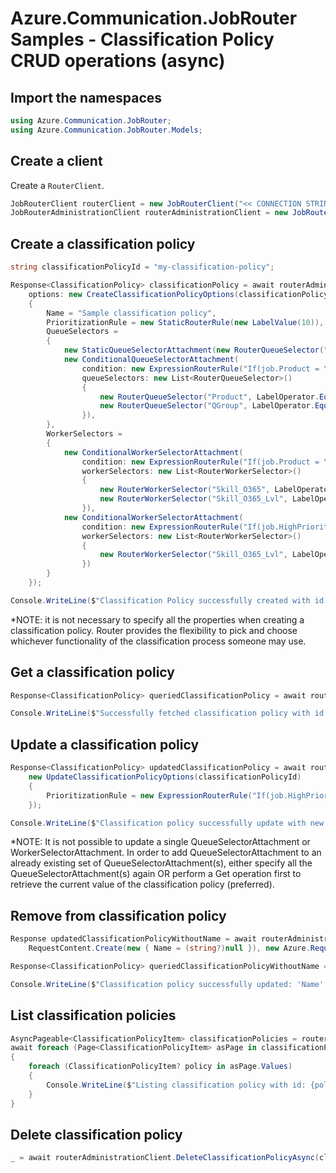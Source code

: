# Azure.Communication.JobRouter Samples - Classification Policy CRUD operations (async)

## Import the namespaces

```C# Snippet:Azure_Communication_JobRouter_Tests_Samples_UsingStatements
using Azure.Communication.JobRouter;
using Azure.Communication.JobRouter.Models;
```

## Create a client

Create a `RouterClient`.

```C# Snippet:Azure_Communication_JobRouter_Tests_Samples_CreateClient
JobRouterClient routerClient = new JobRouterClient("<< CONNECTION STRING >>");
JobRouterAdministrationClient routerAdministrationClient = new JobRouterAdministrationClient("<< CONNECTION STRING >>");
```

## Create a classification policy

```C# Snippet:Azure_Communication_JobRouter_Tests_Samples_Crud_CreateClassificationPolicy_Async
string classificationPolicyId = "my-classification-policy";

Response<ClassificationPolicy> classificationPolicy = await routerAdministrationClient.CreateClassificationPolicyAsync(
    options: new CreateClassificationPolicyOptions(classificationPolicyId)
    {
        Name = "Sample classification policy",
        PrioritizationRule = new StaticRouterRule(new LabelValue(10)),
        QueueSelectors =
        {
            new StaticQueueSelectorAttachment(new RouterQueueSelector("Region", LabelOperator.Equal, new LabelValue("NA"))),
            new ConditionalQueueSelectorAttachment(
                condition: new ExpressionRouterRule("If(job.Product = \"O365\", true, false)"),
                queueSelectors: new List<RouterQueueSelector>()
                {
                    new RouterQueueSelector("Product", LabelOperator.Equal, new LabelValue("O365")),
                    new RouterQueueSelector("QGroup", LabelOperator.Equal, new LabelValue("NA_O365"))
                }),
        },
        WorkerSelectors =
        {
            new ConditionalWorkerSelectorAttachment(
                condition: new ExpressionRouterRule("If(job.Product = \"O365\", true, false)"),
                workerSelectors: new List<RouterWorkerSelector>()
                {
                    new RouterWorkerSelector("Skill_O365", LabelOperator.Equal, new LabelValue(true)),
                    new RouterWorkerSelector("Skill_O365_Lvl", LabelOperator.GreaterThanEqual, new LabelValue(1))
                }),
            new ConditionalWorkerSelectorAttachment(
                condition: new ExpressionRouterRule("If(job.HighPriority = \"true\", true, false)"),
                workerSelectors: new List<RouterWorkerSelector>()
                {
                    new RouterWorkerSelector("Skill_O365_Lvl", LabelOperator.GreaterThanEqual, new LabelValue(10))
                })
        }
    });

Console.WriteLine($"Classification Policy successfully created with id: {classificationPolicy.Value.Id}");
```

*NOTE: it is not necessary to specify all the properties when creating a classification policy. Router provides the flexibility to pick and choose whichever functionality of the classification process someone may use.

## Get a classification policy

```C# Snippet:Azure_Communication_JobRouter_Tests_Samples_Crud_GetClassificationPolicy_Async
Response<ClassificationPolicy> queriedClassificationPolicy = await routerAdministrationClient.GetClassificationPolicyAsync(classificationPolicyId);

Console.WriteLine($"Successfully fetched classification policy with id: {queriedClassificationPolicy.Value.Id}");
```

## Update a classification policy

```C# Snippet:Azure_Communication_JobRouter_Tests_Samples_Crud_UpdateClassificationPolicy_Async
Response<ClassificationPolicy> updatedClassificationPolicy = await routerAdministrationClient.UpdateClassificationPolicyAsync(
    new UpdateClassificationPolicyOptions(classificationPolicyId)
    {
        PrioritizationRule = new ExpressionRouterRule("If(job.HighPriority = \"true\", 50, 10)")
    });

Console.WriteLine($"Classification policy successfully update with new prioritization rule. RuleType: {updatedClassificationPolicy.Value.PrioritizationRule.Kind}");
```

*NOTE: It is not possible to update a single QueueSelectorAttachment or WorkerSelectorAttachment. In order to add QueueSelectorAttachment to an already existing set of QueueSelectorAttachment(s), either specify all the QueueSelectorAttachment(s) again OR perform a Get operation first to retrieve the current value of the classification policy (preferred).

## Remove from classification policy

```C# Snippet:Azure_Communication_JobRouter_Tests_Samples_Crud_UpdateClassificationPolicyRemoveProp_Async
Response updatedClassificationPolicyWithoutName = await routerAdministrationClient.UpdateClassificationPolicyAsync(classificationPolicyId,
    RequestContent.Create(new { Name = (string?)null }), new Azure.RequestContext());

Response<ClassificationPolicy> queriedClassificationPolicyWithoutName = await routerAdministrationClient.GetClassificationPolicyAsync(classificationPolicyId);

Console.WriteLine($"Classification policy successfully updated: 'Name' has been removed. Status: {string.IsNullOrWhiteSpace(queriedClassificationPolicyWithoutName.Value.Name)}");
```

## List classification policies

```C# Snippet:Azure_Communication_JobRouter_Tests_Samples_Crud_GetClassificationPolicies_Async
AsyncPageable<ClassificationPolicyItem> classificationPolicies = routerAdministrationClient.GetClassificationPoliciesAsync();
await foreach (Page<ClassificationPolicyItem> asPage in classificationPolicies.AsPages(pageSizeHint: 10))
{
    foreach (ClassificationPolicyItem? policy in asPage.Values)
    {
        Console.WriteLine($"Listing classification policy with id: {policy.ClassificationPolicy.Id}");
    }
}
```

## Delete classification policy

```C# Snippet:Azure_Communication_JobRouter_Tests_Samples_Crud_DeleteClassificationPolicy_Async
_ = await routerAdministrationClient.DeleteClassificationPolicyAsync(classificationPolicyId);
```
